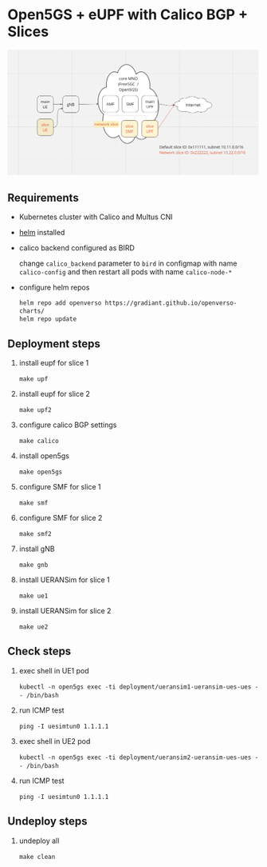 # Open5GS + eUPF with Calico BGP + Slices

![](./schema.png)

## Requirements

- Kubernetes cluster with Calico and Multus CNI
- [helm](https://helm.sh/docs/intro/install/) installed
- calico backend configured as BIRD

    change `calico_backend` parameter to `bird` in configmap with name `calico-config` and then restart all pods with name `calico-node-*`

- configure helm repos

    ```
    helm repo add openverso https://gradiant.github.io/openverso-charts/
    helm repo update
    ```

## Deployment steps

1. install eupf for slice 1

    `make upf`

2. install eupf for slice 2

    `make upf2`

3. configure calico BGP settings

    `make calico`

4. install open5gs

    `make open5gs`

5. configure SMF for slice 1

    `make smf`

6. configure SMF for slice 2

    `make smf2`

7. install gNB

    `make gnb`

8. install UERANSim for slice 1

    `make ue1`

9. install UERANSim for slice 2

    `make ue2`

## Check steps

1. exec shell in UE1 pod

    `kubectl -n open5gs exec -ti deployment/ueransim1-ueransim-ues-ues -- /bin/bash`

2. run ICMP test

    `ping -I uesimtun0 1.1.1.1`

3. exec shell in UE2 pod

    `kubectl -n open5gs exec -ti deployment/ueransim2-ueransim-ues-ues -- /bin/bash`

4. run ICMP test

    `ping -I uesimtun0 1.1.1.1`

## Undeploy steps

1. undeploy all

    `make clean`
